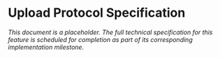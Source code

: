 # Upload Protocol Specification

*This document is a placeholder. The full technical specification for this feature is scheduled for completion as part of its corresponding implementation milestone.*

